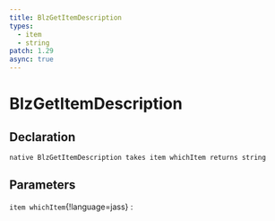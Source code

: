 ```yaml
---
title: BlzGetItemDescription
types:
  - item
  - string
patch: 1.29
async: true
---
```


# BlzGetItemDescription

## Declaration

```jass
native BlzGetItemDescription takes item whichItem returns string
```

## Parameters
`item whichItem`{!language=jass}
: 
